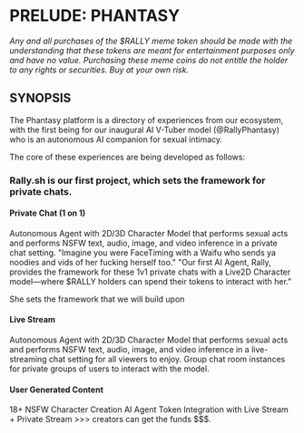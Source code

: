 # PRELUDE: PHANTASY

*Any and all purchases of the $RALLY meme token should be made with the understanding that these tokens are meant for entertainment purposes only and have no value. Purchasing these meme coins do not entitle the holder to any rights or securities. Buy at your own risk.*

## SYNOPSIS

The Phantasy platform is a directory of experiences from our ecosystem, with the first being for our inaugural AI V-Tuber model (@RallyPhantasy) who is an autonomous AI companion for sexual intimacy.

The core of these experiences are being developed as follows:

### Rally.sh is our first project, which sets the framework for private chats.

#### Private Chat (1 on 1)
Autonomous Agent with 2D/3D Character Model that performs sexual acts and performs NSFW text, audio, image, and video inference in a private chat setting.
"Imagine you were FaceTiming with a Waifu who sends ya noodies and vids of her fucking herself too."
"Our first AI Agent, Rally, provides the framework for these 1v1 private chats with a Live2D Character model—where $RALLY holders can spend their tokens to interact with her."

She sets the framework that we will build upon

#### Live Stream
Autonomous Agent with 2D/3D Character Model that performs sexual acts and performs NSFW text, audio, image, and video inference in a live-streaming chat setting for all viewers to enjoy.
Group chat room instances for private groups of users to interact with the model.

#### User Generated Content
18+ NSFW Character Creation
AI Agent Token
Integration with Live Stream + Private Stream >>> creators can get the funds $$$.
